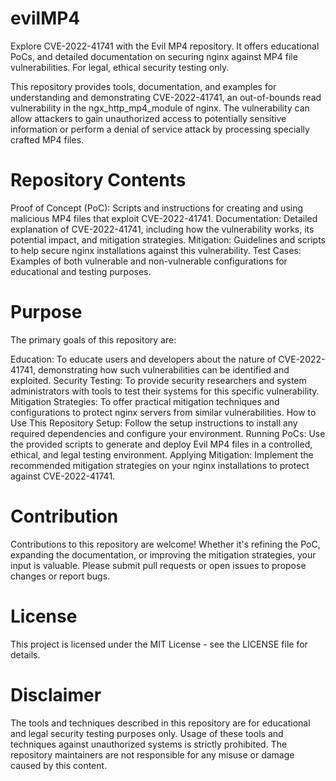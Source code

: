 # evilMP4
Explore CVE-2022-41741 with the Evil MP4 repository. It offers educational PoCs, and detailed documentation on securing nginx against MP4 file vulnerabilities. For legal, ethical security testing only.

This repository provides tools, documentation, and examples for understanding and demonstrating CVE-2022-41741, an out-of-bounds read vulnerability in the ngx_http_mp4_module of nginx. The vulnerability can allow attackers to gain unauthorized access to potentially sensitive information or perform a denial of service attack by processing specially crafted MP4 files.

# Repository Contents
Proof of Concept (PoC): Scripts and instructions for creating and using malicious MP4 files that exploit CVE-2022-41741.
Documentation: Detailed explanation of CVE-2022-41741, including how the vulnerability works, its potential impact, and mitigation strategies.
Mitigation: Guidelines and scripts to help secure nginx installations against this vulnerability.
Test Cases: Examples of both vulnerable and non-vulnerable configurations for educational and testing purposes.

# Purpose
The primary goals of this repository are:

Education: To educate users and developers about the nature of CVE-2022-41741, demonstrating how such vulnerabilities can be identified and exploited.
Security Testing: To provide security researchers and system administrators with tools to test their systems for this specific vulnerability.
Mitigation Strategies: To offer practical mitigation techniques and configurations to protect nginx servers from similar vulnerabilities.
How to Use This Repository
Setup: Follow the setup instructions to install any required dependencies and configure your environment.
Running PoCs: Use the provided scripts to generate and deploy Evil MP4 files in a controlled, ethical, and legal testing environment.
Applying Mitigation: Implement the recommended mitigation strategies on your nginx installations to protect against CVE-2022-41741.

# Contribution
Contributions to this repository are welcome! Whether it's refining the PoC, expanding the documentation, or improving the mitigation strategies, your input is valuable. Please submit pull requests or open issues to propose changes or report bugs.

# License
This project is licensed under the MIT License - see the LICENSE file for details.

# Disclaimer
The tools and techniques described in this repository are for educational and legal security testing purposes only. Usage of these tools and techniques against unauthorized systems is strictly prohibited. The repository maintainers are not responsible for any misuse or damage caused by this content.
